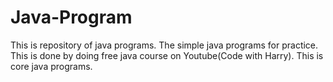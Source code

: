 # Java-Program
This is repository of java programs.
The simple java programs for practice.
This is done by doing free java course on Youtube(Code with Harry).
This is core java programs.
